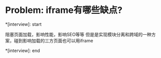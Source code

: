 # Problem: iframe有哪些缺点?

*[interview]: start

阻塞页面加载，影响性能，影响SEO等等
但是是实现模块分离和跨域的一种方案，碰到影响加载的三方页面也可以用iframe

*[interview]: end
